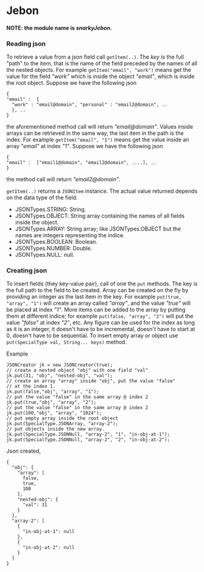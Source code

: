 # Jebon

#### NOTE: the module name is _snarkyJebon_.

### Reading json

To retrieve a value from a json field call `getItem(..)`. The _key_ is the full "path" to the item, that is the name of the field preceded by the names of all the nested objects. For example `getItem("email", "work")` means get the value for the field _"work"_ which is inside the object _"email"_, which is inside the root object. Suppose we have the following json
```
{
"email" :  {
  "work" : "email@domain", "personal" : "email2@domain", ..
  }, ..
}
```
the aforementioned method call will return _"email@domain"_.  Values inside arrays can be retrieved in the same way, the last item in the path is the index. For example `getItem("email", "1")` means get the value inside an array _"email"_ at index _"1"_. Suppose we have the following json
```
{
"email" :  ["email1@domain", "email2@domain", ....], ..
}
```
the method call will return _"email2@domain"_.

`getItem(..)` returns a `JSONItem` instance. The actual value returned depends on the data type of the field.

- JSONTypes.STRING: String.
- JSONTypes.OBJECT: String array containing the names of all fields inside the object.
- JSONTypes.ARRAY: String array; like JSONTypes.OBJECT but the names are integers representing the indice.
- JSONTypes.BOOLEAN: Boolean.
- JSONTypes.NUMBER: Double.
- JSONTypes.NULL: null.

### Creating json

To insert fields (they key-value pair), call of one the `put` methods. The key is the full path to the field to be created. 
Array can be created on the fly by providing an integer as the last item in the key. For example `put(true, "array", "1")` will create an array called _"array"_, and the value _"true"_ will be placed at index _"1"_. More items can be added to the array by putting them at different indice; for example `put(false, "array", "2")` will put the value _"false"_ at index _"2"_, etc. Any figure can be used for the index as long as it is an integer, it doesn't have to be incremental, doesn't have to start at 0, doesn't have to be sequential. To insert empty array or object use `put(SpecialType val, String... keys)` method.

Example
```
JSONCreator jk = new JSONCreator(true);
// create a nested object "obj" with one field "val"
jk.put(31, "obj", "nested-obj", "val");
// create an array "array" inside "obj", put the value "false"
// at the index 1.
jk.put(false,"obj", "array", "1");
// put the value "false" in the same array @ index 2
jk.put(true,"obj", "array", "2");
// put the value "false" in the same array @ index 2
jk.put(100,"obj", "array", "1024");
// put empty array inside the root object
jk.put(SpecialType.JSONArray, "array-2");
// put objects inside the new array.
jk.put(SpecialType.JSONNull, "array-2", "1", "in-obj-at-1");
jk.put(SpecialType.JSONNull, "array-2", "2", "in-obj-at-2");
```

Json created, 
```
{
  "obj": {
    "array": [
      false,
      true,
      100
    ],
    "nested-obj": {
      "val": 31
    }
  },
  "array-2": [
    {
      "in-obj-at-1": null
    },
    {
      "in-obj-at-2": null
    }
  ]
}
```
